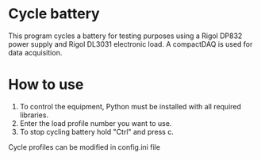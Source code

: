 # Cycle battery
This program cycles a battery for testing purposes using a Rigol DP832 power supply and Rigol DL3031 electronic load. A compactDAQ is used for data acquisition.

# How to use
1. To control the equipment, Python must be installed with all required libraries.
2. Enter the load profile number you want to use.
3. To stop cycling battery hold "Ctrl" and press c.

Cycle profiles can be modified in config.ini file



